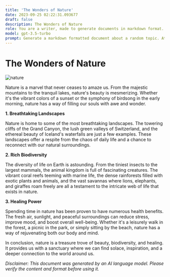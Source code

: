 ```yaml
---
title: 'The Wonders of Nature'
date: 2023-09-25 02:22:31.093677
draft: false
description: The Wonders of Nature
role: You are a writer, made to generate documents in markdown format. It is very important that all of the documents you generate are in valid markdown format.
model: gpt-3.5-turbo
prompt: Generate a markdown formatted document about a random topic. At the bottom, include a disclaimer explaining that the document was generated by you. The first line of the document should be the title. Make sure that the entire document is in proper markdown format, using a mix of various tags to make the document visually appealing.
---
```


# The Wonders of Nature

![nature](https://images.unsplash.com/photo-1516912485585-6f2b0caadc35?ixid=MnwxMjA3fDB8MHxzZWFyY2h8M3x8bmF0dXJlfGVufDB8fDB8fA%3D%3D&ixlib=rb-1.2.1&w=1000&q=80)

Nature is a marvel that never ceases to amaze us. From the majestic mountains to the tranquil lakes, nature's beauty is mesmerizing. Whether it's the vibrant colors of a sunset or the symphony of birdsong in the early morning, nature has a way of filling our souls with awe and wonder.

**1. Breathtaking Landscapes**

Nature is home to some of the most breathtaking landscapes. The towering cliffs of the Grand Canyon, the lush green valleys of Switzerland, and the ethereal beauty of Iceland's waterfalls are just a few examples. These landscapes offer a respite from the chaos of daily life and a chance to reconnect with our natural surroundings.

**2. Rich Biodiversity**

The diversity of life on Earth is astounding. From the tiniest insects to the largest mammals, the animal kingdom is full of fascinating creatures. The vibrant coral reefs teeming with marine life, the dense rainforests filled with exotic plants and animals, and the vast savannas where lions, elephants, and giraffes roam freely are all a testament to the intricate web of life that exists in nature.

**3. Healing Power**

Spending time in nature has been proven to have numerous health benefits. The fresh air, sunlight, and peaceful surroundings can reduce stress, improve mood, and boost overall well-being. Whether it's a leisurely walk in the forest, a picnic in the park, or simply sitting by the beach, nature has a way of rejuvenating both our body and mind.

In conclusion, nature is a treasure trove of beauty, biodiversity, and healing. It provides us with a sanctuary where we can find solace, inspiration, and a deeper connection to the world around us.

*Disclaimer: This document was generated by an AI language model. Please verify the content and format before using it.*